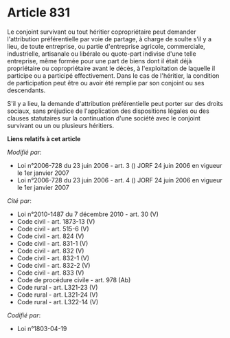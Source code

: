# Article 831

Le conjoint survivant ou tout héritier copropriétaire peut demander l'attribution préférentielle par voie de partage, à
charge de soulte s'il y a lieu, de toute entreprise, ou partie d'entreprise agricole, commerciale, industrielle, artisanale
ou libérale ou quote-part indivise d'une telle entreprise, même formée pour une part de biens dont il était déjà propriétaire
ou copropriétaire avant le décès, à l'exploitation de laquelle il participe ou a participé effectivement. Dans le cas de
l'héritier, la condition de participation peut être ou avoir été remplie par son conjoint ou ses descendants.

S'il y a lieu, la demande d'attribution préférentielle peut porter sur des droits sociaux, sans préjudice de l'application
des dispositions légales ou des clauses statutaires sur la continuation d'une société avec le conjoint survivant ou un ou
plusieurs héritiers.

**Liens relatifs à cet article**

_Modifié par_:

  - Loi n°2006-728 du 23 juin 2006 - art. 3 () JORF 24 juin 2006 en vigueur le 1er janvier 2007
  - Loi n°2006-728 du 23 juin 2006 - art. 4 () JORF 24 juin 2006 en vigueur le 1er janvier 2007

_Cité par_:

  - Loi n°2010-1487 du 7 décembre 2010 - art. 30 (V)
  - Code civil - art. 1873-13 (V)
  - Code civil - art. 515-6 (V)
  - Code civil - art. 824 (V)
  - Code civil - art. 831-1 (V)
  - Code civil - art. 832 (V)
  - Code civil - art. 832-1 (V)
  - Code civil - art. 832-2 (V)
  - Code civil - art. 833 (V)
  - Code de procédure civile - art. 978 (Ab)
  - Code rural - art. L321-23 (V)
  - Code rural - art. L321-24 (V)
  - Code rural - art. L322-14 (V)

_Codifié par_:

  - Loi n°1803-04-19
